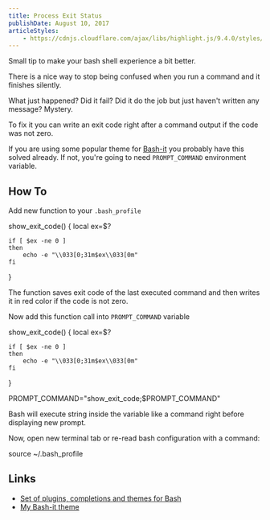 ```yaml
---
title: Process Exit Status
publishDate: August 10, 2017
articleStyles:
    - https://cdnjs.cloudflare.com/ajax/libs/highlight.js/9.4.0/styles/github.min.css
---
```


Small tip to make your bash shell experience a bit better.

There is a nice way to stop being confused when you run a command and it finishes silently.

<article-image src="{{ articleUrl }}/no-clue.png" alt="Process exited without any message what happened"></article-image>

What just happened? Did it fail? Did it do the job but just haven't written any message? Mystery.

To fix it you can write an exit code right after a command output if
the code was not zero.

<article-image src="{{ articleUrl }}/now-i-see.png" alt="Showing exist code after command output"></article-image>

If you are using some popular theme for [Bash-it](https://github.com/Bash-it/bash-it) you probably have this solved already. If not, you're going to need `PROMPT_COMMAND` environment variable.

## How To

Add new function to your `.bash_profile`

<code-block lang="bash">
show_exit_code() {
    local ex=$?
 
    if [ $ex -ne 0 ]
    then
        echo -e "\\033[0;31m$ex\\033[0m"
    fi
}
</code-block>

The function saves exit code of the last executed command and then writes it in red color if the code is not zero.

Now add this function call into `PROMPT_COMMAND` variable

<code-block lang="bash" highlight-lines="[10]">
show_exit_code() {
    local ex=$?
 
    if [ $ex -ne 0 ]
    then
        echo -e "\\033[0;31m$ex\\033[0m"
    fi
}
 
PROMPT_COMMAND="show_exit_code;$PROMPT_COMMAND"
</code-block>

Bash will execute string inside the variable like a command right before displaying new prompt.

Now, open new terminal tab or re-read bash configuration with a command:

<code-block lang="bash">
source ~/.bash_profile
</code-block>

## Links

- [Set of plugins, completions and themes for Bash](https://github.com/Bash-it/bash-it)
- [My Bash-it theme](https://github.com/nik-garmash/bash-it/blob/349de3049b9f886285bc8d5f581ca41b2bbd50a5/themes/bakke/bakke.theme.bash)
